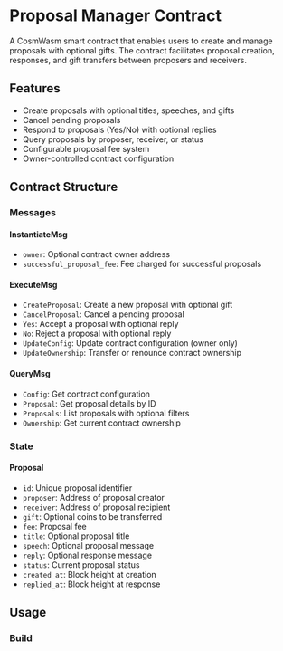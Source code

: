 
# Proposal Manager Contract

A CosmWasm smart contract that enables users to create and manage proposals with optional gifts. The contract facilitates proposal creation, responses, and gift transfers between proposers and receivers.

## Features

- Create proposals with optional titles, speeches, and gifts
- Cancel pending proposals
- Respond to proposals (Yes/No) with optional replies
- Query proposals by proposer, receiver, or status
- Configurable proposal fee system
- Owner-controlled contract configuration

## Contract Structure

### Messages

#### InstantiateMsg
- `owner`: Optional contract owner address
- `successful_proposal_fee`: Fee charged for successful proposals

#### ExecuteMsg
- `CreateProposal`: Create a new proposal with optional gift
- `CancelProposal`: Cancel a pending proposal
- `Yes`: Accept a proposal with optional reply
- `No`: Reject a proposal with optional reply
- `UpdateConfig`: Update contract configuration (owner only)
- `UpdateOwnership`: Transfer or renounce contract ownership

#### QueryMsg
- `Config`: Get contract configuration
- `Proposal`: Get proposal details by ID
- `Proposals`: List proposals with optional filters
- `Ownership`: Get current contract ownership

### State

#### Proposal
- `id`: Unique proposal identifier
- `proposer`: Address of proposal creator
- `receiver`: Address of proposal recipient
- `gift`: Optional coins to be transferred
- `fee`: Proposal fee
- `title`: Optional proposal title
- `speech`: Optional proposal message
- `reply`: Optional response message
- `status`: Current proposal status
- `created_at`: Block height at creation
- `replied_at`: Block height at response

## Usage

### Build
